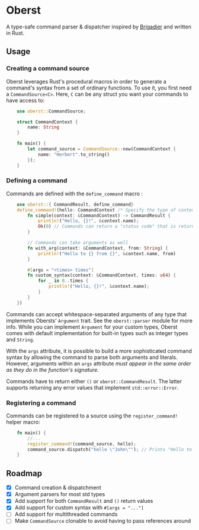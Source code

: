 # Oberst

A type-safe command parser & dispatcher inspired by [Brigadier](https://github.com/mojang/brigadier) and written in Rust.

## Usage

### Creating a command source

Oberst leverages Rust's procedural macros in order to generate a command's syntax from a set of ordinary functions. To use it, you first need a `CommandSource<C>`. Here, `C` can be any struct you want your commands to have access to:
```rust 
    use oberst::CommandSource;

    struct CommandContext {
        name: String
    }

    fn main() {
        let command_source = CommandSource::new(CommandContext {
            name: "Herbert".to_string()
        });
    }
```

### Defining a command

Commands are defined with the `define_command` macro : 
```rust
    use oberst::{ CommandResult, define_command}
    define_command!(hello: CommandContext /* Specify the type of context this command needs to run */ {
        fn simple(context: &CommandContext) -> CommandResult {
            println!("Hello, {}!", &context.name);
            Ok(0) // Commands can return a "status code" that is returned to the dispatcher
        }

        // Commands can take arguments as well
        fn with_arg(context: &CommandContext, from: String) {
            println!("Hello to {} from {}", &context.name, from)
        }

        #[args = "<times> times"]
        fn custom_syntax(context: &CommandContext, times: u64) {
            for _ in 0..times {
                println!("Hello, {}!", &context.name);
            }
        }
    })
```

Commands can accept whitespace-separated arguments of any type that implements Obersts' `Argument` trait. See the `oberst::parser` module for more info. While you can implement `Argument` for your custom types, Oberst comes with default implementation for built-in types such as integer types and `String`.

With the `args` attribute, it is possible to build a more sophisticated command syntax by allowing the command to parse both arguments and literals. However, arguments within an `args` attribute _must appear in the same order as they do in the function's signature._ 

Commands have to return either `()` or `oberst::CommandResult`. The latter supports returning any error values that implement `std::error::Error`.

### Registering a command
Commands can be registered to a source using the `register_command!` helper macro:
```rust
    fn main() {
        //...
        register_command!(command_source, hello);
        command_source.dispatch("hello \"John\""); // Prints "Hello to Herbert from John"
    }
```

## Roadmap
- [x] Command creation & dispatchment
- [x] Argument parsers for most std types
- [x] Add support for both `CommandResult` and `()` return values
- [x] Add support for custom syntax with `#[args = "..."]`
- [ ] Add support for multithreaded commands
- [ ] Make `CommandSource` clonable to avoid having to pass references around